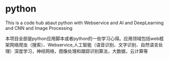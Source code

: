 # python
This is a code hub abaut python with  Webservice and AI and DeepLearning and CNN and Image Processing

本项目全部是python应用脚本或者python的一些学习心得。应用领域包括web框架网络爬虫（搜索）、Webservice,人工智能（语音识别、文字识别、自然语言处理）深度学习，神经网络，图像处理和跟踪识别算法，大数据，云计算等
